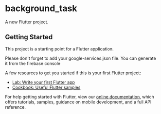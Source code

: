 # background_task

A new Flutter project.

## Getting Started

This project is a starting point for a Flutter application.

Please don't forget to add your google-services.json file. You can generate it from the firebase console

A few resources to get you started if this is your first Flutter project:

- [Lab: Write your first Flutter app](https://flutter.dev/docs/get-started/codelab)
- [Cookbook: Useful Flutter samples](https://flutter.dev/docs/cookbook)

For help getting started with Flutter, view our
[online documentation](https://flutter.dev/docs), which offers tutorials,
samples, guidance on mobile development, and a full API reference.
